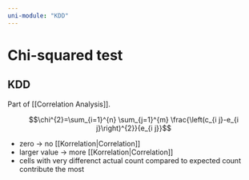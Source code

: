 ```yaml
---
uni-module: "KDD"
---
```

# Chi-squared test

## KDD

Part of [[Correlation Analysis]].

$$\chi^{2}=\sum_{i=1}^{n} \sum_{j=1}^{m} \frac{\left(c_{i j}-e_{i j}\right)^{2}}{e_{i j}}$$

- zero → no [[Korrelation|Correlation]]
- larger value → more [[Korrelation|Correlation]]
- cells with very differenct actual count compared to expected count contribute the most
